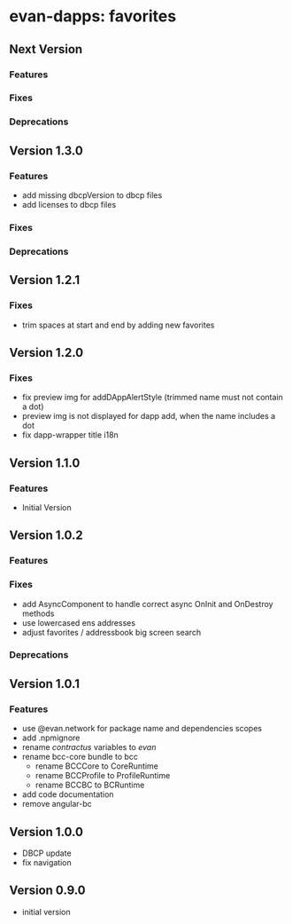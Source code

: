 # evan-dapps: favorites

## Next Version
### Features
### Fixes
### Deprecations

## Version 1.3.0
### Features
- add missing dbcpVersion to dbcp files
- add licenses to dbcp files

### Fixes
### Deprecations

## Version 1.2.1
### Fixes
- trim spaces at start and end by adding new favorites

## Version 1.2.0
### Fixes
- fix preview img for addDAppAlertStyle (trimmed name must not contain a dot)
- preview img is not displayed for dapp add, when the name includes a dot
- fix dapp-wrapper title i18n

## Version 1.1.0
### Features
- Initial Version

## Version 1.0.2
### Features
### Fixes
- add AsyncComponent to handle correct async OnInit and OnDestroy methods
- use lowercased ens addresses
- adjust favorites / addressbook big screen search

### Deprecations

## Version 1.0.1
### Features
- use @evan.network for package name and dependencies scopes
- add .npmignore
- rename *contractus* variables to *evan*
- rename bcc-core bundle to bcc
  - rename BCCCore to CoreRuntime
  - rename BCCProfile to ProfileRuntime
  - rename BCCBC to BCRuntime
- add code documentation
- remove angular-bc

## Version 1.0.0
- DBCP update
- fix navigation

## Version 0.9.0
- initial version